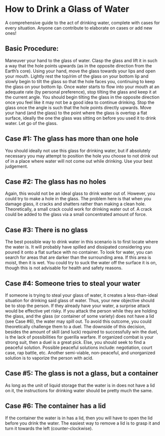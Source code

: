 # How to Drink a Glass of Water
A comprehensive guide to the act of drinking water, complete with cases for every situation. Anyone can contribute to elaborate on cases or add new ones!

## Basic Procedure:
Maneuver your hand to the glass of water. Clasp the glass and lift it in such a way that the hole points upwards (as in the opposite direction from the Earth’s core). Using your hand, move the glass towards your lips and open your mouth. Lightly rest the top/rim of the glass on your bottom lip and slowly begin to tilt the glass so that the hole faces you, continuing to keep the glass on your bottom lip. Once water starts to flow into your mouth at an adequate rate (by personal preference), stop tilting the glass and keep it at the current angle. You should begin tilting the glass in the opposite direction once you feel like it may not be a good idea to continue drinking. Stop the glass once the angle is such that the hole points directly upwards. Move your hand (and the glass) to the point where the glass is overtop a flat surface, ideally the one the glass was sitting on before you used it to drink water. Let go of the glass.

## Case #1: The glass has more than one hole
You should ideally not use this glass for drinking water, but if absolutely necessary you may attempt to position the hole you choose to not drink out of in a place where water will not come out while drinking. Use your best judgement.

## Case #2: The glass has no holes
Again, this would not be an ideal glass to drink water out of. However, you could try to make a hole in the glass. The problem here is that when you damage glass, it cracks and shatters rather than making a clean hole. Theoretically, a small crack could work for drinking water out of. A crack could be added to the glass via a small concentrated amount of force.

## Case #3: There is no glass
The best possible way to drink water in this scenario is to first locate where the water is. It will probably have spilled and dissipated considering you poured it onto a flat surface with no container. To look for water, you can search for areas that are darker than the surrounding area. If this area is moist, then it is wet. You could try to suck the water off the surface it is on, though this is not advisable for health and safety reasons.

## Case #4: Someone tries to steal your water
If someone is trying to steal your glass of water, it creates a less-than-ideal situation for drinking said glass of water. Thus, your new objective should be to stop the person. If they already have your water, a surprise attack would be effective yet risky. If you attack the person while they are holding the glass, and the glass (or container of some variety) does not have a lid (see Case #6), the water may spill out. To avoid this outcome, you could theoretically challenge them to a duel. The downside of this decision, besides the amount of skill (and luck) required to successfully win the duel, is the lack of possibilities for guerilla warfare. If organized combat is your strong suit, then a duel is a great pick. Else, you should seek to find a peaceful solution. Possible peaceful solutions include: negotiation, court case, rap battle, etc. Another semi-viable, non-peaceful, and unorganized solution is to vaporize the person with acid.

## Case #5: The glass is not a glass, but a container
As long as the unit of liquid storage that the water is in does not have a lid on it, the instructions for drinking water should be pretty much the same.

## Case #6: The container has a lid
If the container the water is in has a lid, then you will have to open the lid before you drink the water. The easiest way to remove a lid is to grasp it and turn it towards the left (counter-clockwise).
